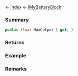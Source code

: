 ← [Index](Api-Index) ← [IMyBatteryBlock](Sandbox.ModAPI.Ingame.IMyBatteryBlock)

### Summary

```csharp
public float MaxOutput { get; }
```

### Returns

### Example

### Remarks

